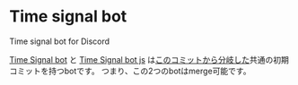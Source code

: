 # Time signal bot

Time signal bot for Discord

[Time Signal bot](https://github.com/teruteru128/timesignalbot) と [Time Signal bot js](https://github.com/teruteru128/timesignalbotjs) は[このコミットから分岐した](https://github.com/teruteru128/timesignalbotjs/commit/2febe435ca5d9cb6f9dfee97204cc618817ebb98)共通の初期コミットを持つbotです。
つまり、この2つのbotはmerge可能です。
